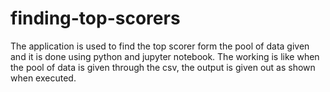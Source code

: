 # finding-top-scorers
The application is used to find the top scorer form the pool of data given and it is done using python and jupyter notebook. 
The working is like when the pool of data is given through the csv, the output is given out as shown when executed.

